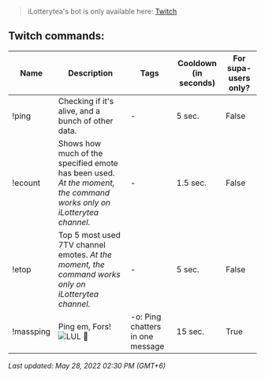 > iLotterytea's bot is only available here: [Twitch](https://twitch.tv/ilotterytea)

<div id="twitch-commands">
  
  ## Twitch commands:
| Name | Description | Tags | Cooldown (in seconds) | For supa-users only? |
| --- | --- | --- | --- | --- |
| !ping | Checking if it's alive, and a bunch of other data. | - | 5 sec. | False |
| !ecount | Shows how much of the specified emote has been used. *At the moment, the command works only on iLotterytea channel.* | - | 1.5 sec. | False |
| !etop | Top 5 most used 7TV channel emotes. *At the moment, the command works only on iLotterytea channel.* |  - | 5 sec. | False |
| !massping | Ping em, Fors! ![LUL](https://static-cdn.jtvnw.net/emoticons/v2/425618/default/dark/1.0) 💪| -o: Ping chatters in one message | 15 sec. | True |
  
</div>
<!--| !img | Sends a link to a random image. Unlike the $tl command from supibot, this command captures links to i.nuuls.com, skr.sh, etc. | - | 2.5 sec. | False | 
-e:`7tv\|ffz\|bttv\|ttv`: Get the top 5 channel emotes of the specified third-party emote service.
-c:`Twitch Username`: Get data from the specified channel.
-->

*Last updated: May 28, 2022 02:30 PM (GMT+6)*
